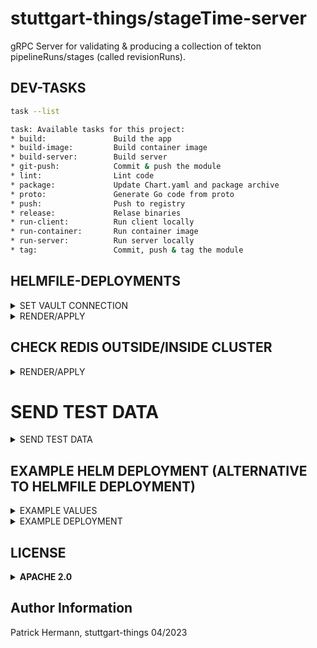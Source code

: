 # stuttgart-things/stageTime-server

gRPC Server for validating & producing a collection of tekton pipelineRuns/stages (called revisionRuns).

## DEV-TASKS

```bash
task --list

task: Available tasks for this project:
* build:               Build the app
* build-image:         Build container image
* build-server:        Build server
* git-push:            Commit & push the module
* lint:                Lint code
* package:             Update Chart.yaml and package archive
* proto:               Generate Go code from proto
* push:                Push to registry
* release:             Relase binaries
* run-client:          Run client locally
* run-container:       Run container image
* run-server:          Run server locally
* tag:                 Commit, push & tag the module
```

## HELMFILE-DEPLOYMENTS

<details><summary>SET VAULT CONNECTION</summary>

```bash
export VAULT_ADDR=https://${VAULT_FQDN}}
export VAULT_NAMESPACE=root

# APPROLE AUTH
export VAULT_AUTH_METHOD=approle
export VAULT_ROLE_ID=${VAULT_ROLE_ID}
export VAULT_SECRET_ID=${VAULT_SECRET_ID}

# TOKEN AUTH
export VAULT_AUTH_METHOD=token #default
export VAULT_TOKEN=${VAULT_TOKEN}
```

</details>

<details><summary>RENDER/APPLY</summary>

```bash
helmfile template --environment labul-pve-dev
helmfile sync --environment labul-pve-dev
```

</details>


## CHECK REDIS OUTSIDE/INSIDE CLUSTER

<details><summary>RENDER/APPLY</summary>

```bash
# PORTWARD REDIS FOR RUNNING ON A CLUSTER
kubectl port-forward --namespace stagetime-redis svc/redis-stack 28015:6379

# CHECK REDIS
redis-cli -h 127.0.0.1 -p 28015 -a <PASSWORD>
```

</details>


# SEND TEST DATA

<details><summary>SEND TEST DATA</summary>

## LOCAL w/ GO
```bash
export STAGETIME_SERVER=stagetime.cd43.sthings-pve.labul.sva.de:443 #example address | default: localhost:50051
export STAGETIME_TEST_FILES=$PWD/prs.json # or leave out for default path/file in tests folder

go run tests/grpcCall.go
```

## INSIDE CONTAINER

```bash
nerdctl run -it --entrypoint sh eu.gcr.io/stuttgart-things/stagetime-server:23.1108.1411-0.3.22
export STAGETIME_SERVER=stagetime.cd43.sthings-pve.labul.sva.de:443
export STAGETIME_TEST_FILES=/tmp/prs.json
/bin/grpcCall
```

</details>


## EXAMPLE HELM DEPLOYMENT (ALTERNATIVE TO HELMFILE DEPLOYMENT)

<details><summary>EXAMPLE VALUES</summary>

```yaml
cat <<EOF > stageTime-server.yaml
---
secrets:
  redis-connection:
    name: redis-connection
    labels:
      app: stagetime-server
    dataType: stringData
    secretKVs:
      REDIS_SERVER: redis-stack-deployment-headless.redis-stack.svc.cluster.local
      REDIS_PORT: 6379
      REDIS_PASSWORD: <PASSWORD>

customresources:
  stagetime-ingress-certificate:
    apiVersion: cert-manager.io/v1
    kind: Certificate
    metadata:
      name: stagetime-server-ingress
      labels:
        app: stagetime-server
    spec:
      commonName: stagetime.app.sthings.tiab.ssc.sva.de
      dnsNames:
        - stagetime.app.sthings.tiab.ssc.sva.de
      issuerRef:
        name: cluster-issuer-approle
        kind: ClusterIssuer
      secretName: stagetime-server-ingress-tls

ingress:
  stagetime-server:
    labels:
      app: stagetime-server
    name: stagetime-server
    ingressClassName: nginx
    annotations:
      nginx.ingress.kubernetes.io/ssl-redirect: "true"
      nginx.ingress.kubernetes.io/backend-protocol: "GRPC"
    service:
      name: stagetime-server-service
      port: 80
      path: /
      pathType: Prefix
    hostname: stagetime
    domain: dev21.sthings-vsphere.labul.sva.de
    tls:
      secretName: stagetime-server-ingress-tls
      host: stagetime.dev21.sthings-vsphere.labul.sva.de
EOF
```

</details>

<details><summary>EXAMPLE DEPLOYMENT</summary>

```bash
helm upgrade --install server helm/
stagetime-server/ -n stagetime --create-namespace --values stageTime-server.yaml --create-namespace
```

</details>

## LICENSE

<details><summary><b>APACHE 2.0</b></summary>

Copyright 2023 patrick hermann.

Licensed under the Apache License, Version 2.0 (the "License");
you may not use this file except in compliance with the License.
You may obtain a copy of the License at

    http://www.apache.org/licenses/LICENSE-2.0

Unless required by applicable law or agreed to in writing, software
distributed under the License is distributed on an "AS IS" BASIS,
WITHOUT WARRANTIES OR CONDITIONS OF ANY KIND, either express or implied.
See the License for the specific language governing permissions and
limitations under the License.

</details>

Author Information
------------------
Patrick Hermann, stuttgart-things 04/2023

